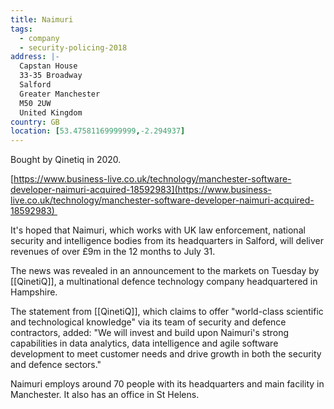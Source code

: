 ```yaml
---
title: Naimuri
tags:
  - company
  - security-policing-2018
address: |-
  Capstan House
  33-35 Broadway
  Salford
  Greater Manchester
  M50 2UW
  United Kingdom
country: GB
location: [53.47581169999999,-2.294937]
---
```

Bought by Qinetiq in 2020. 

  

[https://www.business-live.co.uk/technology/manchester-software-developer-naimuri-acquired-18592983](https://www.business-live.co.uk/technology/manchester-software-developer-naimuri-acquired-18592983) 

  

It's hoped that Naimuri, which works with UK law enforcement, national security and intelligence bodies from its headquarters in Salford, will deliver revenues of over £9m in the 12 months to July 31.

  

The news was revealed in an announcement to the markets on Tuesday by [[QinetiQ]], a multinational defence technology company headquartered in Hampshire.

  

The statement from [[QinetiQ]], which claims to offer "world-class scientific and technological knowledge" via its team of security and defence contractors, added: "We will invest and build upon Naimuri's strong capabilities in data analytics, data intelligence and agile software development to meet customer needs and drive growth in both the security and defence sectors."

  

Naimuri employs around 70 people with its headquarters and main facility in Manchester. It also has an office in St Helens.

